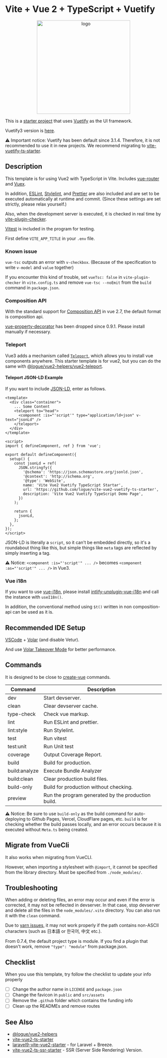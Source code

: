 # Vite + Vue 2 + TypeScript + Vuetify

<p align="center">
  <img src="https://user-images.githubusercontent.com/480173/157433906-7f7910d4-6430-49f4-857a-044945e71360.png" alt="logo" width="300" height="300" />
</p>

This is a [starter project](https://github.com/logue/vite-vue2-ts-starter) that uses [Vuetify](https://vuetifyjs.com/) as the UI framework.

Vuetify3 version is [here](https://github.com/logue/vite-vuetify-ts-starter).

⚠ Important notice: Vuetify has been default since 3.1.4. Therefore, it is not recommended to use it in new projects. We recommend migrating to [vite-vuetify-ts-starter](https://github.com/logue/vite-vuetify-ts-starter).

## Description

This template is for using Vue2 with TypeScript in Vite. Includes [vue-router](https://router.vuejs.org/) and [Vuex](https://vuex.vuejs.org/).

In addition, [ESLint](https://eslint.org/), [Stylelint](https://stylelint.io/), and [Prettier](https://prettier.io/) are also included and are set to be executed automatically at runtime and commit. (Since these settings are set strictly, please relax yourself.)

Also, when the development server is executed, it is checked in real time by [vite-plugin-checker](https://github.com/fi3ework/vite-plugin-checker).

[Vitest](https://github.com/vuejs/vue-test-utils) is included in the program for testing.

First define `VITE_APP_TITLE` in your `.env` file.

### Known issue

`vue-tsc` outputs an error with `v-checkbox`. (Because of the specification to write `v-model` and `value` together)

If you encounter this kind of trouble, set `vueTsc: false` in `vite-plugin-checker` in `vite.config.ts` and remove `vue-tsc --noEmit` from the `build` command in `package.json`.

### Composition API

With the standard support for [Composition API](https://composition-api.vuejs.org/) in vue 2.7, the default format is composition api.

[vue-property-decorator](https://github.com/kaorun343/vue-property-decorator) has been dropped since 0.9.1. Please install manually if necessary.

### Teleport

Vue3 adds a mechanism called [`Teleport`](https://v3.vuejs.org/guide/teleport.html), which allows you to install vue components anywhere.
This starter template is for vue2, but you can do the same with [@logue/vue2-helpers/vue2-teleport](https://github.com/logue/vue2-helpers).

#### Teleport JSON-LD Example

If you want to include [JSON-LD](https://json-ld.org/), enter as follows.

```vue
<template>
  <div class="container">
    ... Some Content
    <teleport to="head">
      <component :is="'script'" type="application/ld+json" v-text="jsonLd" />
    </teleport>
  </div>
</template>

<script>
import { defineComponent, ref } from 'vue';

export default defineComponent({
  setup() {
    const jsonLd = ref(
      JSON.stringfy({
        '@schema': 'https://json.schemastore.org/jsonld.json',
        '@context': 'http://schema.org',
        '@type': 'WebSite',
        name: 'Vite Vue2 Vuetify TypeScript Startar',
        url: 'https://github.com/logue/vite-vue2-vuetify-ts-starter',
        description: 'Vite Vue2 Vuetify TypeScript Demo Page',
      })
    );

    return {
      jsonLd,
    };
  },
});
</script>
```

JSON-LD is literally a `script`, so it can't be embedded directly, so it's a roundabout thing like this, but simple things like `meta` tags are reflected by simply inserting a tag.

⚠ Notice: `<component :is="'script'" ... />` becomes `<component :as="'script'" ... />` in Vue3.

### Vue i18n

If you want to use [vue-i18n](https://kazupon.github.io/vue-i18n/), please install [intlify-unplugin-vue-i18n](https://github.com/intlify/bundle-tools/tree/main/packages/unplugin-vue-i18n) and call the instance with `useI18n()`.

In addition, the conventional method using `$t()` written in non composition-api can be used as it is.

## Recommended IDE Setup

[VSCode](https://code.visualstudio.com/) + [Volar](https://marketplace.visualstudio.com/items?itemName=vue.volar) (and disable Vetur).

And use [Volar Takeover Mode](https://vuejs.org/guide/typescript/overview.html#volar-takeover-mode) for better performance.

## Commands

It is designed to be close to [create-vue](https://github.com/vuejs/create-vue) commands.

| Command       | Description                                        |
| ------------- | -------------------------------------------------- |
| dev           | Start devserver.                                   |
| clean         | Clear devserver cache.                             |
| type-check    | Check vue markup.                                  |
| lint          | Run ESLint and prettier.                           |
| lint:style    | Run Stylelint.                                     |
| test          | Run vitest                                         |
| test:unit     | Run Unit test                                      |
| coverage      | Output Coverage Report.                            |
| build         | Build for production.                              |
| build:analyze | Execute Bundle Analyzer                            |
| build:clean   | Clear production build files.                      |
| build-only    | Build for production without checking.             |
| preview       | Run the program generated by the production build. |

⚠ Notice: Be sure to use `build-only` as the build command for auto-deploying to Github Pages, Vercel, CloudFlare pages, etc.
`build` is for checking whether the build passes locally, and an error occurs because it is executed without `Meta.ts` being created.

## Migrate from VueCli

It also works when migrating from VueCLI.

However, when importing a stylesheet with `@import`, it cannot be specified from the library directory. Must be specified from `./node_modules/`.

## Troubleshooting

When adding or deleting files, an error may occur and even if the error is corrected, it may not be reflected in devserver. In that case, stop devserver and delete all the files in the `node_modules/.vite` directory. You can also run it with the `clean` command.

Due to [yarn issues](https://github.com/yarnpkg/berry/issues/4448), it may not work properly if the path contains non-ASCII characters (such as 日本語 or 한국어, 中文 etc.).

From 0.7.4, the default project type is module. If you find a plugin that doesn't work, remove `"type": "module"` from package.json.

## Checklist

When you use this template, try follow the checklist to update your info properly

- [ ] Change the author name in `LICENSE` and `package.json`
- [ ] Change the favicon in `public` and `src/assets`
- [ ] Remove the `.github` folder which contains the funding info
- [ ] Clean up the READMEs and remove routes

## See Also

- [@logue/vue2-helpers](https://github.com/logue/vue2-helpers)
- [vite-vue2-ts-starter](https://github.com/logue/vite-vue2-ts-starter)
- [laravel9-vite-vue2-starter](https://github.com/logue/laravel9-vite-vue2-starter) - for Laravel + Breeze.
- [vite-vue2-ts-ssr-starter](https://github.com/logue/vite-vue2-ts-ssr-starter) - SSR (Server Side Rendering) Version.
